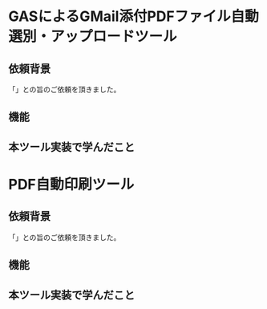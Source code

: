 # GASによるGMail添付PDFファイル自動選別・アップロードツール
## 依頼背景
「」との旨のご依頼を頂きました。
## 機能

## 本ツール実装で学んだこと

# PDF自動印刷ツール
## 依頼背景
「」との旨のご依頼を頂きました。
## 機能

## 本ツール実装で学んだこと
